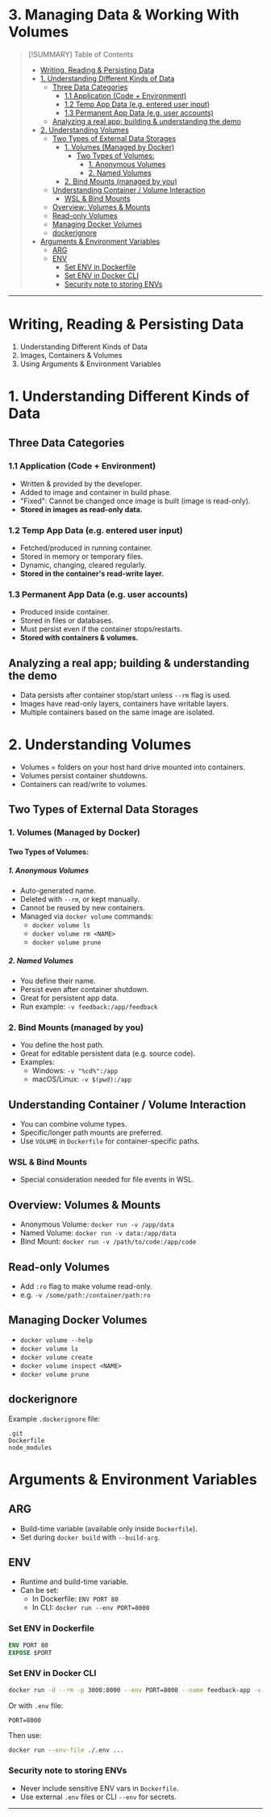 # 3. Managing Data & Working With Volumes

>[!SUMMARY] Table of Contents
>
>- [Writing, Reading & Persisting Data](#writing-reading--persisting-data)
>- [1. Understanding Different Kinds of Data](#1-understanding-different-kinds-of-data)
>   - [Three Data Categories](#three-data-categories)
>     - [1.1 Application (Code + Environment)](#11-application-code--environment)
>     - [1.2 Temp App Data (e.g. entered user input)](#12-temp-app-data-eg-entered-user-input)
>     - [1.3 Permanent App Data (e.g. user accounts)](#13-permanent-app-data-eg-user-accounts)
>   - [Analyzing a real app; building & understanding the demo](#analyzing-a-real-app-building--understanding-the-demo)
>- [2. Understanding Volumes](#2-understanding-volumes)
>   - [Two Types of External Data Storages](#two-types-of-external-data-storages)
>     - [1. Volumes (Managed by Docker)](#1-volumes-managed-by-docker)
>       - [Two Types of Volumes:](#two-types-of-volumes)
>         - [1. Anonymous Volumes](#1-anonymous-volumes)
>         - [2. Named Volumes](#2-named-volumes)
>     - [2. Bind Mounts (managed by you)](#2-bind-mounts-managed-by-you)
>   - [Understanding Container / Volume Interaction](#understanding-container--volume-interaction)
>     - [WSL & Bind Mounts](#wsl--bind-mounts)
>   - [Overview: Volumes & Mounts](#overview-volumes--mounts)
>   - [Read-only Volumes](#read-only-volumes)
>   - [Managing Docker Volumes](#managing-docker-volumes)
>   - [dockerignore](#dockerignore)
>- [Arguments & Environment Variables](#arguments--environment-variables)
>   - [ARG](#arg)
>   - [ENV](#env)
>     - [Set ENV in Dockerfile](#set-env-in-dockerfile)
>     - [Set ENV in Docker CLI](#set-env-in-docker-cli)
>     - [Security note to storing ENVs](#security-note-to-storing-envs)

---

# Writing, Reading & Persisting Data

1. Understanding Different Kinds of Data
2. Images, Containers & Volumes
3. Using Arguments & Environment Variables

# 1. Understanding Different Kinds of Data

## Three Data Categories

### 1.1 Application (Code + Environment)
- Written & provided by the developer.
- Added to image and container in build phase.
- "Fixed": Cannot be changed once image is built (image is read-only).
- **Stored in images as read-only data.**

### 1.2 Temp App Data (e.g. entered user input)
- Fetched/produced in running container.
- Stored in memory or temporary files.
- Dynamic, changing, cleared regularly.
- **Stored in the container's read-write layer.**

### 1.3 Permanent App Data (e.g. user accounts)
- Produced inside container.
- Stored in files or databases.
- Must persist even if the container stops/restarts.
- **Stored with containers & volumes.**

## Analyzing a real app; building & understanding the demo

- Data persists after container stop/start unless `--rm` flag is used.
- Images have read-only layers, containers have writable layers.
- Multiple containers based on the same image are isolated.

# 2. Understanding Volumes

- Volumes = folders on your host hard drive mounted into containers.
- Volumes persist container shutdowns.
- Containers can read/write to volumes.

## Two Types of External Data Storages

### 1. Volumes (Managed by Docker)

#### Two Types of Volumes:

##### 1. Anonymous Volumes
- Auto-generated name.
- Deleted with `--rm`, or kept manually.
- Cannot be reused by new containers.
- Managed via `docker volume` commands:
  - `docker volume ls`
  - `docker volume rm <NAME>`
  - `docker volume prune`

##### 2. Named Volumes
- You define their name.
- Persist even after container shutdown.
- Great for persistent app data.
- Run example: `-v feedback:/app/feedback`

### 2. Bind Mounts (managed by you)

- You define the host path.
- Great for editable persistent data (e.g. source code).
- Examples:
  - Windows: `-v "%cd%":/app`
  - macOS/Linux: `-v $(pwd):/app`

## Understanding Container / Volume Interaction

- You can combine volume types.
- Specific/longer path mounts are preferred.
- Use `VOLUME` in `Dockerfile` for container-specific paths.

### WSL & Bind Mounts

- Special consideration needed for file events in WSL.

## Overview: Volumes & Mounts

- Anonymous Volume: `docker run -v /app/data`
- Named Volume: `docker run -v data:/app/data`
- Bind Mount: `docker run -v /path/to/code:/app/code`

## Read-only Volumes

- Add `:ro` flag to make volume read-only.
- e.g. `-v /some/path:/container/path:ro`

## Managing Docker Volumes

- `docker volume --help`
- `docker volume ls`
- `docker volume create`
- `docker volume inspect <NAME>`
- `docker volume prune`

## dockerignore

Example `.dockerignore` file:

```plaintext
.git
Dockerfile
node_modules
```

# Arguments & Environment Variables

## ARG

- Build-time variable (available only inside `Dockerfile`).
- Set during `docker build` with `--build-arg`.

## ENV

- Runtime and build-time variable.
- Can be set:
  - In Dockerfile: `ENV PORT 80`
  - In CLI: `docker run --env PORT=8000`

### Set ENV in Dockerfile

```dockerfile
ENV PORT 80
EXPOSE $PORT
```

### Set ENV in Docker CLI

```bash
docker run -d --rm -p 3000:8000 --env PORT=8000 --name feedback-app -v feedback:/app/feedback feedback-node:env
```

Or with `.env` file:

```plaintext
PORT=8000
```

Then use:

```bash
docker run --env-file ./.env ...
```

### Security note to storing ENVs

- Never include sensitive ENV vars in `Dockerfile`.
- Use external `.env` files or CLI `--env` for secrets.

---